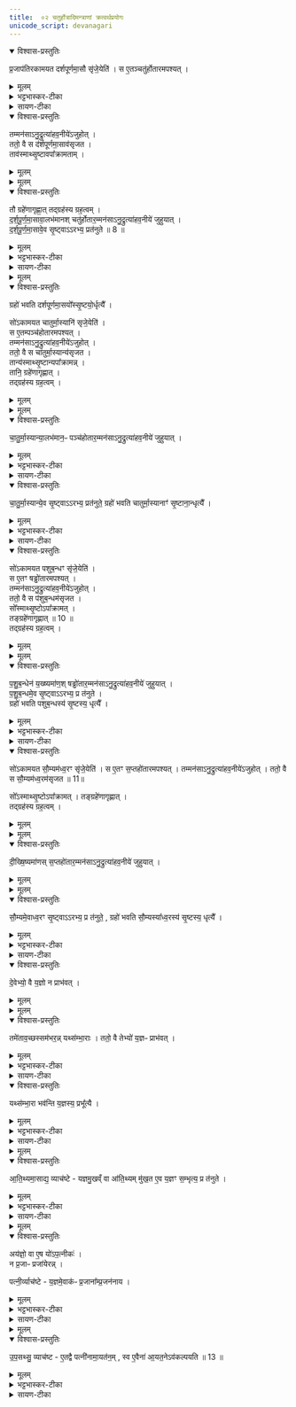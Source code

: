 ```yaml
---
title:  ०२ चतुर्होत्रादिमन्त्राणां क्रत्वर्थप्रयोगः
unicode_script: devanagari
---
```


<details open><summary>विश्वास-प्रस्तुतिः</summary>

प्र॒जाप॑तिरकामयत दर्शपूर्णमा॒सौ सृ॑जे॒येति॑ ।
स ए॒तञ्चतु॑र्होतारमपश्यत् ।
</details>

<details><summary>मूलम्</summary>

प्र॒जाप॑तिरकामयत दर्शपूर्णमा॒सौ सृ॑जे॒येति॑ ।
स ए॒तञ्चतु॑र्होतारमपश्यत् ।
</details>

<details><summary>भट्टभास्कर-टीका</summary>

1 प्रजापतिरित्यादि ॥ चतुर्होता 'पृथिवी होता' इत्यादिः । 'वाचस्पते वाचः' इति ग्रहः ।
</details>

<details><summary>सायण-टीका</summary>

प्रथमे दशहोतृमन्त्रस्य क्रत्वर्थपुरुषार्थप्रयोगद्वयं दर्शितम् । द्वितीये चतुर्होत्रादिमत्राणां ऋत्वर्थप्रयोगः प्रदर्श्यते । तत्राऽऽदौ चतुर्होतुः प्रयोगं विधत्ते -  

प्रजापतिरकामयत दर्शपूर्णमासौ सृजेयेति । स एतं चर्तुर्होतारमपश्यत् । 
तं मनसाऽनुद्रुत्या॑ऽऽहवनीयेऽजुहोत् । ततो वै स दर्शपूर्णमासाव॑सृजत । ताव॑स्मात्सृष्टावपाक्रामताम् । तौ ग्रहेणागृह्णात् । तद्ग्रहस्य ग्रहत्वम् । दर्शपू॒र्णमासावालभ॑मानः । चतुर्होतारं मन॑साऽनुद्रुत्याऽऽहवनीये जुहुयात् । दर्शपूर्णमासावेव सृष्ट्वाऽऽरभ्य प्रत॑नु॒ते (१) । ग्रहो भवति । दर्शपूर्णमासयोः सृष्ट्योर्धृत्यै, इति ।  

चतुर्होतृमन्त्र आरण्यकाण्डे समाम्नातः - "पृथिवी होता । द्यौरध्वर्युः । रुद्रोऽग्नीत् । बृहस्पतिरुपवक्ता" इति सोऽयं होतृभागः । तत्र पृथिव्यादयः 
प्रसिद्धाः । तथा होत्रादयश्च । उपवक्तृशब्देन समीपे स्थितत्वात्तत्कर्मानुजानानो ब्रह्मा विवक्षितः । ग्रहभागस्त्वेवमाम्नातः - “वाचस्पते वाचो वीर्येण । संभृततमेनाऽऽयक्ष्यसे । यजमानाय वार्यम् । आ सुवस्करस्मै । वाचस्पतिः सोमं पिबति । जजनदिन्द्रमिन्द्रियाय स्वाहा" इति । हे वाचस्पतेऽत्यन्तं संपादितेन मन्त्रात्मिकाया वाचः सामर्थ्येन त्वमासमन्ताद्यक्ष्यसे । अस्मै यजमानाय वार्यं वरणीयं सुवः स्वर्गमाकः समन्तात्कुरु । अयं वाचस्पतिरस्मदीयेषु यागेषु सोमं पिबति । इन्द्रं देवमिन्द्रियायेन्द्रियसमृद्ध्यर्थं जजनज्जनयन्प्रे(तु प्रे)रयत्वित्यर्थः । तदेतदुद्दिश्य जुहुधीति स्वकीया वागाह । होमकाले यथोक्तग्रहेण स्वाहाकारेण च युक्तश्चतुर्होतृमन्त्रः प्रयोक्तव्यः ।
</details>

<details open><summary>विश्वास-प्रस्तुतिः</summary>

तम्मन॑साऽनु॒द्रुत्या॑हव॒नीये॑ऽजुहोत् ।  
ततो॒ वै स द॑र्शपूर्णमा॒साव॑सृजत ।  
ताव॑स्माथ्सृ॒ष्टावपा᳚क्रामताम् ।  
</details>

<details><summary>मूलम्</summary>

तम्मन॑साऽनु॒द्रुत्या॑हव॒नीये॑ऽजुहोत् ।  
ततो॒ वै स द॑र्शपूर्णमा॒साव॑सृजत ।  
ताव॑स्माथ्सृ॒ष्टावपा᳚क्रामताम् ।  
</details>


<details><summary>मूलम्</summary>

तौ ग्रहे॑णागृह्णात् ।तद्ग्रह॑स्य ग्रह॒त्वम् ।

द॒र्श॒पू॒र्ण॒मा॒सावा॒लभ॑मानः ।
चतु॑र्होतार॒म्मन॑साऽनु॒द्रुत्या॑हव॒नीये॑ जुहुयात् ।
</details>

<details open><summary>विश्वास-प्रस्तुतिः</summary>

तौ ग्रहे॑णागृह्णा॒त् तद्ग्रह॑स्य ग्रह॒त्वम् ।  
द॒र्श॒पू॒र्ण॒मा॒सावा॒लभ॑मानश् चतु॑र्होतार॒म्मन॑साऽनु॒द्रुत्या॑हव॒नीये॑ जुहुयात् ।  
द॒र्श॒पू॒र्ण॒मा॒सावे॒व सृ॒ष्ट्वाऽऽरभ्य॒ प्रत॑नुते ॥ 8 ॥  
</details>

<details><summary>मूलम्</summary>

तौ ग्रहे॑णागृह्णा॒त् तद्ग्रह॑स्य ग्रह॒त्वम् ।  
द॒र्श॒पू॒र्ण॒मा॒सावा॒लभ॑मानश् चतु॑र्होतार॒म्मन॑साऽनु॒द्रुत्या॑हव॒नीये॑ जुहुयात् ।  
द॒र्श॒पू॒र्ण॒मा॒सावे॒व सृ॒ष्ट्वाऽऽरभ्य॒ प्रत॑नुते ॥ 8 ॥  
</details>

<details><summary>भट्टभास्कर-टीका</summary>

आलभमानः प्राप्नुवन् । आहवनीये होमो विशेषः । समानमन्यत्पूर्वेण ॥
</details>

<details><summary>सायण-टीका</summary>

आलभमान उपक्रममाणः । अन्यत्सर्वं दशहोतृमन्त्रवद्व्याख्येयम् । 
</details>

<details><summary>मूलम्</summary>

ग्रहो॑ भवति ।
द॒र्श॒पू॒र्ण॒मा॒सयो᳚स्सृ॒ष्टयो॒र्धृत्यै᳚ ।
</details>

<details open><summary>विश्वास-प्रस्तुतिः</summary>

ग्रहो॑ भवति दर्शपूर्णमा॒सयो᳚स्सृ॒ष्टयो॒र्धृत्यै᳚  ।    

सो॑ऽकामयत चातुर्मा॒स्यानि॑ सृजे॒येति॑ ।  
स ए॒तम्पञ्च॑होतारमपश्यत् ।  
तम्मन॑साऽनु॒द्रुत्या॑हव॒नीये॑ऽजुहोत् ।  
ततो॒ वै स चा॑तुर्मा॒स्यान्य॑सृजत ।  
तान्य॑स्माथ्सृ॒ष्टान्यपा᳚क्रामन्न् ।  
तानि॒ ग्रहे॑णागृह्णात् ।  
तद्ग्रह॑स्य ग्रह॒त्वम् ।
</details>

<details><summary>मूलम्</summary>

ग्रहो॑ भवति दर्शपूर्णमा॒सयो᳚स्सृ॒ष्टयो॒र्धृत्यै᳚  ।    

सो॑ऽकामयत चातुर्मा॒स्यानि॑ सृजे॒येति॑ ।  
स ए॒तम्पञ्च॑होतारमपश्यत् ।  
तम्मन॑साऽनु॒द्रुत्या॑हव॒नीये॑ऽजुहोत् ।  
ततो॒ वै स चा॑तुर्मा॒स्यान्य॑सृजत ।  
तान्य॑स्माथ्सृ॒ष्टान्यपा᳚क्रामन्न् ।  
तानि॒ ग्रहे॑णागृह्णात् ।  
तद्ग्रह॑स्य ग्रह॒त्वम् ।
</details>


<details><summary>मूलम्</summary>

चा॒तु॒र्मा॒स्यान्या॒लभ॑मानः ॥ 9 ॥  
पञ्च॑होतार॒म्मन॑साऽनु॒द्रुत्या॑हव॒नीये॑ जुहुयात् ।
चा॒तु॒र्मा॒स्यान्ये॒व सृ॒ष्ट्वाऽऽरभ्य॒ प्रत॑नुते ।
ग्रहो॑ भवति ।
चा॒तु॒र्मा॒स्यानाꣳ॑ सृ॒ष्टाना॒न्धृत्यै᳚ ।
</details>

<details open><summary>विश्वास-प्रस्तुतिः</summary>

चा॒तु॒र्मा॒स्यान्या॒लभ॑मान॒ᳶ पञ्च॑होतार॒म्मन॑साऽनु॒द्रुत्या॑हव॒नीये॑  जुहुयात् ।  
</details>

<details><summary>मूलम्</summary>

चा॒तु॒र्मा॒स्यान्या॒लभ॑मान॒ᳶ पञ्च॑होतार॒म्मन॑ऽनु॒द्रुत्या॑हव॒नीये॑  जुहुयात् ।  
</details>

<details><summary>भट्टभास्कर-टीका</summary>

2 पञ्चहोता ॥ 'अग्निर्होता' इत्यादिः । 'सोमस्सोमस्य'5 इत्यादिः ग्रहः ।
</details>

<details><summary>सायण-टीका</summary>

अथ पञ्चहोतुः प्रयोगं विधत्ते- 
सोऽकामयत चातुर्मास्यानि॑ सृजेयेति । स एतं पञ्च॑होतारमपश्यत् । तं मन॑साऽनुगुत्यांऽऽहवनीयेऽजुहोत् । ततो वै स चतुर्मास्यान्य॑सृजत । तान्य॑स्मात्सृष्टान्यर्पाक्रामन् । तानि ग्रहणाग्रह्णान् । तद्गह॑स्य ग्रहत्वम् । चातुर्मास्यान्याल॒ज॑मानः ( २ ) । पञ्च॑होतारं मनसाऽनुदृत्यऽऽहव॒नीये जुहुयात् । चातुर्मास्यान्येव सृष्ट्वाऽऽरभ्य प्रत॑नुते । ग्रहो भवति । चातुर्मास्याना सृष्टानां धृत्यै, इति ।   

पञ्चहोतृमन्त्र आरण्यकाण्ड एवमाम्नातः - " अग्निर्होता। अश्विनाऽध्वर्यू | स्वष्टाऽसीत् । मित्र उपवक्ता" इति । अग्न्यादयः प्रसिद्धाः । अध्वर्युः प्रतिप्रस्थाता चेत्यध्वर्युद्वित्वेन होतृपञ्चकं पूरणीयम् । तत्र ग्रहभाग एवमाम्नातः "सोमः सोमस्य पुरोगाः । शुक्रः शुक्रस्य पुरोगाः । श्रातास्त इन्द्रसोमाः । वातापेर्हवनश्रुतः स्वाहा" इति । योऽयं देवतात्मकः सोमः सोऽयं लतात्मकस्य सोमस्य यागदेशं प्रत्यागमने पुरतो गच्छति । शुक्रो भासको देवतादिप्रकाशको मन्त्रः शुक्रस्य गृह्यमाणतया भासमानस्य सोमस्य पुरतो गच्छति । आदौ मत्रं पठित्वा पश्चात्सोमा गृह्यन्ते । हे, इन्द्र त्वदर्थमेते सोमाः श्राताः पक्का आशिता वा । कीदृशस्य ते वातापेर्वायुवदाप्नोति सहसा गच्छतीति वातापिः । तस्य हवनमाह्वानं शृणोतीति हवनश्रुत्तस्यैतदर्थं जुहुधीति स्वकीया वागाह ।
</details>


<details open><summary>विश्वास-प्रस्तुतिः</summary>

चा॒तु॒र्मा॒स्यान्ये॒व सृ॒ष्ट्वाऽऽरभ्य॒ प्रत॑नुते॒ ग्रहो॑ भवति चातुर्मा॒स्यानाꣳ॑ सृ॒ष्टाना॒न्धृत्यै᳚ ।
</details>

<details><summary>मूलम्</summary>

चा॒तु॒र्मा॒स्यान्ये॒व सृ॒ष्ट्वाऽऽरभ्य॒ प्रत॑नुते॒ ग्रहो॑ भवति चातुर्मा॒स्यानाꣳ॑ सृ॒ष्टाना॒न्धृत्यै᳚ ।
</details>

<details><summary>भट्टभास्कर-टीका</summary>

चतुर्षु चतुर्षु मासेषु भवानि चातुर्मास्यानि, चातुर्मास्याख्यो यज्ञः 'तत्र भवः' इति ण्यः ॥
</details>

<details><summary>सायण-टीका</summary>

अत्र सर्वत्र दर्शपूर्णमासचातुर्मास्यादीनामुपक्रमणं तदभिमानिचेतनविषयं द्रष्टव्यम् | अन्यत्पूर्वत्रव्याख्येयम् । 
</details>

<details open><summary>विश्वास-प्रस्तुतिः</summary>

सो॑ऽकामयत पशुब॒न्धꣳ सृ॑जे॒येति॑ ।  
स ए॒तꣳ षड्ढो॑तारमपश्यत् ।  
तम्मन॑साऽनु॒द्रुत्या॑हव॒नीये॑ऽजुहोत् ।  
ततो॒ वै स प॑शुब॒न्धम॑सृजत ।  
सो᳚स्माथ्सृ॒ष्टोऽपा᳚क्रामत् ।  
तङ्ग्रहे॑णागृह्णात् ॥ 10 ॥    
तद्ग्रह॑स्य ग्रह॒त्वम् ।
</details>

<details><summary>मूलम्</summary>

सो॑ऽकामयत पशुब॒न्धꣳ सृ॑जे॒येति॑ ।  
स ए॒तꣳ षड्ढो॑तारमपश्यत् ।  
तम्मन॑साऽनु॒द्रुत्या॑हव॒नीये॑ऽजुहोत् ।  
ततो॒ वै स प॑शुब॒न्धम॑सृजत ।  
सो᳚स्माथ्सृ॒ष्टोऽपा᳚क्रामत् ।  
तङ्ग्रहे॑णागृह्णात् ॥ 10 ॥    
तद्ग्रह॑स्य ग्रह॒त्वम् ।
</details>


<details><summary>मूलम्</summary>

प॒शु॒ब॒न्धेन॑ य॒ख्ष्यमा॑णः ।
षड्ढो॑तार॒म्मन॑साऽनु॒द्रुत्या॑हव॒नीये॑ जुहुयात् ।
प॒शु॒ब॒न्धमे॒व सृ॒ष्ट्वाऽऽरभ्य॒ प्र त॑नुते ।
ग्रहो॑ भवति ।
प॒शु॒ब॒न्धस्य॑ सृ॒ष्टस्य॒ धृत्यै᳚ ।
</details>

<details open><summary>विश्वास-प्रस्तुतिः</summary>

प॒शु॒ब॒न्धेन॑ य॒ख्ष्यमा॑ण॒श् षड्ढो॑तार॒म्मन॑साऽनु॒द्रुत्या॑हव॒नीये॑ जुहुयात् ।  
प॒शु॒ब॒न्धमे॒व सृ॒ष्ट्वाऽऽरभ्य॒ प्र त॑नुते ।  
ग्रहो॑ भवति पशुब॒न्धस्य॑ सृ॒ष्टस्य॒ धृत्यै᳚ ।
</details>

<details><summary>मूलम्</summary>

प॒शु॒ब॒न्धेन॑ य॒ख्ष्यमा॑ण॒श् षड्ढो॑तार॒म्मन॑साऽनु॒द्रुत्या॑हव॒नीये॑ जुहुयात् ।  
प॒शु॒ब॒न्धमे॒व सृ॒ष्ट्वाऽऽरभ्य॒ प्र त॑नुते ।  
ग्रहो॑ भवति पशुब॒न्धस्य॑ सृ॒ष्टस्य॒ धृत्यै᳚ ।
</details>

<details><summary>भट्टभास्कर-टीका</summary>

3 पशुर्बध्यतेऽस्मिन्निति पशुबन्धः कर्म, अधिकरणे घङ् । थाथादिनोत्तरपदान्तोदात्तत्वम् । षण्ढोता 'सूर्यं ते चक्षुः' इति । वाचस्पतेऽच्छिद्रया'6 इति ग्रहः ॥
</details>



<details><summary>सायण-टीका</summary>

षड्ढोतृमत्रस्य प्रयोगं विधत्ते-  

सोऽकामयत पशुबन्धः सृजेयेति । स एतं 
षड्ढोतारमपश्यत् । तं मन॑साऽनुद्रुत्याऽऽहवनीये॑ऽजुहोत् । ततो॒ वै स पशुबन्धमसृजत । सोऽस्मात्सृष्टोऽपक्रामत् । तं ग्रहेणाग्रह्णात् 
( ३ ) । तद्ग्रहस्य ग्रहत्वम् । पशुबन्धेन॑ य॒क्ष्यमा॑णः । षड्ढोतारं मन॑सा॒ऽनु॒द्रुत्या॑ऽऽहव॒नीये जुहुयात् । पशुबन्धमेव सृष्ट्वाऽऽरभ्य प्रत॑नु॒ते । ग्रहों भवति । पशुबन्धस्य॑ सृष्टस्य॒ धृत्यै, इति ।  

षड्ढोतृमन्त्र आरण्यकाण्ड एवमाम्नातः - "सूर्यं ते चक्षुः । वातं प्राणः । द्यां पृष्टम् । अन्तरिक्षमात्मा । अङ्गैर्यज्ञम् । पृथिवी‍ं शरीरैः" इति । हे पशो योऽयं सूर्यः स च ते चक्षुः । यो वायुः स ते प्राणः । तथा च पशुविषयेऽध्रिगुप्रैषे समाम्नायते - "सूर्य चक्षुर्गमयतात् । वातं प्राणमन्ववसृजतात्" इति । सा द्यौस्ते पृष्ठभाग उपरिवर्तित्वसाम्यात् । यदिदमन्तरिक्षं ते त्वदीयो जीवात्मा मध्यवर्तित्वसाम्यात् । यानि हृदयादीन्यङ्गानि तैर्यज्ञं संपादयेति शेषः । यान्यन्यान्यस्थ्यादीनि शरीरगतानि तैः पृथिवीं प्रामुहीति शेषः । सूर्यं ते चक्षुरित्यादावपि त्वदीयं चक्षुः सूर्यं प्राप्नोत्विति वा योजनीयम् । होमनिष्पादकस्य पशोः षडङ्गानि चक्षुरादीन्यत्रोक्तानीत्यस्य मन्त्रस्य षड्ढोतृत्वम् । ग्रहभाग एवमाम्नातः - "वाचस्पतेऽच्छिद्रया वाचा । अच्छिद्रया जुह्वा । दिवि देवावृधं होत्रामेरयस्व स्वाहा" इति । हे वाचस्पतेऽच्छिद्रया वाचा स्वराक्षरपूर्णेन मत्रेणाच्छिद्रया जुह्वा घृतसंपूर्णया स्रुचा देवावृधं देवानां वर्धयित्रीं होत्रां होमक्रियां दिवि द्युलोक एरयस्व सर्वतः प्रेरय । एवमर्थमुद्दिश्य जुहुधीति स्वकीया वागाह । अन्यत्पूर्ववद्व्याख्येयम् ॥ 
</details>


<details open><summary>विश्वास-प्रस्तुतिः</summary>

सो॑ऽकामयत सौ॒म्यम॑ध्व॒रꣳ सृ॑जे॒येति॑ ।
स ए॒तꣳ स॒प्तहो॑तारमपश्यत् ।
तम्मन॑साऽनु॒द्रुत्या॑हव॒नीये॑ऽजुहोत् ।
ततो॒ वै स सौ॒म्यम॑ध्व॒रम॑सृजत ॥ 11॥

सो᳚ऽस्माथ्सृ॒ष्टोऽपा᳚क्रामत् ।
तङ्ग्रहे॑णागृह्णात् ।  
तद्ग्रह॑स्य ग्रह॒त्वम् ।  
</details>

<details><summary>मूलम्</summary>

सो॑ऽकामयत सौ॒म्यम॑ध्व॒रꣳ सृ॑जे॒येति॑ ।
स ए॒तꣳ स॒प्तहो॑तारमपश्यत् ।
तम्मन॑साऽनु॒द्रुत्या॑हव॒नीये॑ऽजुहोत् ।
ततो॒ वै स सौ॒म्यम॑ध्व॒रम॑सृजत ॥ 11॥

सो᳚ऽस्माथ्सृ॒ष्टोऽपा᳚क्रामत् ।
तङ्ग्रहे॑णागृह्णात् ।  
तद्ग्रह॑स्य ग्रह॒त्वम् ।  
</details>


<details><summary>मूलम्</summary>

दी॒ख्षि॒ष्यमा॑णः ।
स॒प्तहो॑तार॒म्मन॑साऽनु॒द्रुत्या॑हव॒नीये॑ जुहुयात् ।
</details>

<details open><summary>विश्वास-प्रस्तुतिः</summary>

दी॒ख्षि॒ष्यमा॑णस् स॒प्तहो॑तार॒म्मन॑साऽनु॒द्रुत्या॑हव॒नीये॑ जुहुयात् ।
</details>

<details><summary>मूलम्</summary>

दी॒ख्षि॒ष्यमा॑णस् स॒प्तहो॑तार॒म्मन॑साऽनु॒द्रुत्या॑हव॒नीये॑ जुहुयात् ।
</details>


<details><summary>मूलम्</summary>

सौ॒म्यमे॒वाध्व॒रꣳ सृ॒ष्ट्वाऽऽरभ्य॒ प्र त॑नुते ।
ग्रहो॑ भवति ।
सौ॒म्यस्या᳚ध्व॒रस्य॑ सृ॒ष्टस्य॒ धृत्यै᳚ ।
</details>

<details open><summary>विश्वास-प्रस्तुतिः</summary>

सौ॒म्यमे॒वाध्व॒रꣳ सृ॒ष्ट्वाऽऽरभ्य॒ प्र त॑नुते॒ , ग्रहो॑ भवति सौ॒म्यस्या᳚ध्व॒रस्य॑ सृ॒ष्टस्य॒ धृत्यै᳚ ।
</details>

<details><summary>मूलम्</summary>

सौ॒म्यमे॒वाध्व॒रꣳ सृ॒ष्ट्वाऽऽरभ्य॒ प्र त॑नुते॒ , ग्रहो॑ भवति सौ॒म्यस्या᳚ध्व॒रस्य॑ सृ॒ष्टस्य॒ धृत्यै᳚ ।
</details>

<details><summary>भट्टभास्कर-टीका</summary>

4 सप्तहोता 'महाहविर्होता' इति । 'वाचस्पते हृद्विधे नामन्'7 इति ग्रहः ॥
</details>

<details><summary>सायण-टीका</summary>

सप्तहोतृमन्त्रस्य प्रयोगं विधत्ते-  

सोऽकामयत सौम्यम॑ध्व॒रं सृजेयेति॑ । स ए॒तं स॒प्तहो॑तारमपश्यत् । तं मन॑साऽनुद्रुत्याऽऽहवनीयेऽजुहोत । ततो वै स सौम्यम॑ध्व॒रम॑सृजत (४) । सोऽस्मात्सृष्टोऽपाक्रामत् । तं ग्रहेणागृह्णात् । तद्ग्रहस्य ग्रहत्वम् । दीक्षिष्यमाणः । स॒प्तहो॑तारं मन॑साऽनु॒द्रुत्या॑ऽऽहव॒नीये जुहुयात् । सौम्यमेवाध्वर‍ं सृष्ट्वाऽऽरभ्य प्रत॑नु॒ते । ग्रहों 
भवति । सौम्य॒स्या॑ध्व॒रस्य॑ सृष्टस्य धृत्यै, इति ।  

न विद्यते ध्वरो हिंसा यस्याग्निष्टोमादेः सोऽयमध्वरः । न हि तदनुष्ठायिनः काचिद्धिंसाऽस्ति । तस्य स्वर्गकामस्यापि हेतुत्वात् । स च सोमद्रव्येण निष्पाद्यत्वात्सौम्यः । सप्तहोतृमन्त्रश्चाऽऽरण्यकाण्ड एवमाम्नातः -  
"महाहविर्होता । सत्यहविरध्वर्युः | अच्युतपाजा अग्नीत् । अच्युतमना उपवक्ता । अनाधृष्यश्श्चाप्रतिधृष्यश्च यज्ञस्याभिगरौ । अयास्य उद्गाता" इति । महाहविः सत्यहविरित्याद्या अयास्यान्ताः सप्तसंख्याका महर्षयस्तन्महर्षिस्वरूपा मन्त्रगता अत्रत्या होत्रादयो यज्ञस्य सोमयागस्याभिगरावभित उद्गातुः पुरस्तात्पश्चाच्च गृणीतः प्रस्तारप्रतिहारभागौ गायत इति प्रस्तोतृप्रतिहर्तारावभिगरौ । होताऽध्वर्युराग्नीधो ब्रह्मा प्रस्तोता प्रतिहर्तोद्गातेति सप्तसंख्याका होमनिष्पादका अत्रोक्ता इत्ययं मत्रः सप्तहोतेत्युच्यते । अस्य ग्रहभागस्त्वेवमाम्नातः -   

"वाचस्पते हृद्विधे नामन् । विधेम ते नाम । विधेस्त्वमस्माकं नाम । वाचस्पतिः सोममपात् । मा दैव्यस्तन्तुश्छेदि मा मनुष्यः । नमो दिवे । नमः पृथिव्यै स्वाहा" इति । हे वाचस्पते हे हृद्विधे हृदयस्य विधातः, चित्तप्रेरकेत्यर्थः । हे नामन्सर्वजनसंबन्धिप्रणामयुक्त ते तुभ्यं नाम नमनं प्रणतिं विधेम कुर्मः । त्वं चास्माकं नाम विधेर्देवानां मध्ये सम्यगिष्टवानिति प्रसिद्धं नामधेयं कुरु । अयं वाचस्पतिः सोममपात्पीतवान्दैव्यस्तन्तुर्मद्गृहे हविःस्वीकारार्थमागतो देवसंबन्धी संतानो मा च्छेदि कदाचिदपि विच्छिन्नो मा भूत् । तथा मम मनुष्यस्तन्तुर्ऋत्विक्प्रवाहोऽपि विच्छिन्नो मा भूत् । द्यावापृथिवीभ्यां नमोऽस्तु । 
तमिममर्थमुद्दिश्य जुहुधीति स्वकीया वागाह । तेनानेन ग्रहस्वाहाकारसहितेन सप्तहोत्रा दीक्षार्थी जुहुयात् । सोमयागस्य दीक्षादित्वेन तदारम्भार्थ एवायं होमः । दीक्षाद्यङ्गेष्वग्नीषोमीयपशोरन्तर्भावात्तस्य यद्यपि पृथगुपक्रमो नास्ति तथाऽपि निरूढपशुबन्धवायव्यादीनामनन्तर्भावात्तदर्थः पूर्वो मत्रहोमः । अन्यत्पूर्ववद्व्याख्येयम् । 
</details>


<details open><summary>विश्वास-प्रस्तुतिः</summary>

दे॒वेभ्यो॒ वै य॒ज्ञो न प्राभ॑वत् ।
</details>

<details><summary>मूलम्</summary>

दे॒वेभ्यो॒ वै य॒ज्ञो न प्राभ॑वत् ।
</details>


<details><summary>मूलम्</summary>

तमे॑ताव॒च्छस्सम॑भरन्न् ॥ 12 ॥  
यथ्स॑म्भा॒राः ।
ततो॒ वै तेभ्यो॑ य॒ज्ञᳶ प्राभ॑वत् ।
यथ्स॑म्भा॒रा भव॑न्ति ।
य॒ज्ञस्य॒ प्रभू᳚त्यै ।
</details>

<details open><summary>विश्वास-प्रस्तुतिः</summary>

तमे॑ताव॒च्छस्सम॑भर॒न्न्   यथ्स॑म्भा॒राः ।
ततो॒ वै तेभ्यो॑ य॒ज्ञᳶ प्राभ॑वत् ।
</details>

<details><summary>मूलम्</summary>

तमे॑ताव॒च्छस्सम॑भर॒न्न्   यथ्स॑म्भा॒राः ।
ततो॒ वै तेभ्यो॑ य॒ज्ञᳶ प्राभ॑वत् ।
</details>

<details><summary>भट्टभास्कर-टीका</summary>

5 देवेभ्यो वा इत्यादि ॥ न प्राभवत् न पर्याप्तोऽभवत् ।
</details>

<details><summary>सायण-टीका</summary>

तदेवं चतुर्होत्रादिचतुष्टयस्य क्रत्वर्थः प्रयोग उक्तः । अथ संभारयजु- मंत्राणां क्रत्वर्थप्रयोगं विधत्ते-  

देवेभ्यो वै यज्ञो न प्राभ॑वत् । तमे॑तावच्छः समभरन् ( ५ ) । यत्स॑भराः । ततो वै तेभ्यो यज्ञः प्राभ॑वत् । यत्संभारा भव॑न्ति । यज्ञस्य प्रभूत्यै, इति ।   

योऽयमग्निष्टोमादिर्यज्ञः स देवेभ्यः पर्याप्तो नाभूत् । तत्साधनेषु वैकल्यसंभवात् । 
</details>


<details open><summary>विश्वास-प्रस्तुतिः</summary>

यथ्स॑म्भा॒रा भव॑न्ति  य॒ज्ञस्य॒ प्रभू᳚त्यै ।
</details>

<details><summary>मूलम्</summary>

यथ्स॑म्भा॒रा भव॑न्ति  य॒ज्ञस्य॒ प्रभू᳚त्यै ।
</details>

<details><summary>भट्टभास्कर-टीका</summary>

अथ तं यज्ञं देवा एतावच्छः एतावत्प्रमाणैरवयवैः यावत्प्रमाणास्संभाराः संभारयजूंषि 'अग्निर्यजुर्भिः' इत्यादीनि एतावच्छः समभरन् 'यत्तदेतेभ्यः परिमाणे वतृप्' । 'बहुगणवतुडति' इति संख्यातात् 'संख्यैकवचनाच्च' इति शम् ॥
</details>

<details><summary>सायण-टीका</summary>

तदा देवास्तं यज्ञं संभाराः संभारयजुराख्या मत्रा यावन्तः सन्ति तावद्भिः समभरन्संपूर्तिर्यथा भवति तथा पोषितवन्तः । ततस्तेभ्यो देवेभ्यः स यज्ञः पर्याप्तोऽभवत् । संभारयजूंषि चाऽऽरण्यकाण्ड एवमाम्नातानि - “अग्निर्यजुभिः । सविता स्तोमैः । इन्द्र उक्थामदैः । मित्रावरुणावाशिषा | अङ्गिरसोऽधिष्णियैरग्निभिः । मरुतः सदोहविर्धानाभ्याम् । आपः प्रोक्षणीभिः । ओषधयो बर्हिषा । अदितिर्वेद्या । सोमो दीक्षया । त्वष्टेध्मेन । विष्णुर्यज्ञेन । वसव आज्येन । आदित्या दक्षिणाभिः । विश्वे देवा ऊर्जा । पूषा स्वगाकारेण । बृहस्पतिः पुरोधया । प्रजापतिरुद्गीथेन । अन्तरिक्षं पवित्रेण । वायुः पात्रैः । अह‍ं श्रद्धया" इति । अत्राग्निसवित्रादयो देवा यजुस्तोमादीनि यज्ञे संभरणीयान्यङ्गानि । एते देवास्तैः संभरणीयैः सहास्मिन्कर्मण्यागच्छन्त्विति वाक्यार्थः । उक्थामदशब्दः शस्त्रवाची । यज्ञशब्दो हविष्प्रक्षेपवाची । स्वगाकारः शंयुवाकमत्रः । पुरोधा ग्रहणकाले पठनीया पुरोरुक् । पवित्रशब्दो दशापवित्रवाची । अहं यजमानः श्रद्धया सहाऽऽगच्छामि । त एते संभारमन्त्राः प्रयोक्तव्याः । तेन यज्ञस्य प्रभूतिः पर्याप्तिर्भवति । 
</details>


<details><summary>मूलम्</summary>

आ॒ति॒थ्यमा॒साद्य॒ व्याच॑ष्टे ।  
य॒ज्ञ॒मु॒खव्ँ वा आ॑ति॒थ्यम् ।  
मु॒ख॒त ए॒व य॒ज्ञꣳ स॒म्भृत्य॒ प्र त॑नुते ।
</details>

<details open><summary>विश्वास-प्रस्तुतिः</summary>

आ॒ति॒थ्यमा॒साद्य॒ व्याच॑ष्टे - यज्ञमु॒खव्ँ वा आ॑ति॒थ्यम् मु॑ख॒त ए॒व य॒ज्ञꣳ स॒म्भृत्य॒ प्र त॑नुते ।
</details>

<details><summary>मूलम्</summary>

आ॒ति॒थ्यमा॒साद्य॒ व्याच॑ष्टे - यज्ञमु॒खव्ँ वा आ॑ति॒थ्यम् मु॑ख॒त ए॒व य॒ज्ञꣳ स॒म्भृत्य॒ प्र त॑नुते ।
</details>

<details><summary>भट्टभास्कर-टीका</summary>

6 आतिथ्यमित्यादि ॥ अतिथय इदं आतिथ्यं 'अतिथेर्ण्यः' आतिथ्यं द्रव्यमासाद्य अन्तर्वेद्यानीय संभारयजूंषि व्याचष्टे ॥
</details>

<details><summary>सायण-टीका</summary>

सामान्यतो यज्ञसंबन्धेन विहितानां संभारयजुषां पुनः स्थानविशेषं विधत्ते -   

आतिथ्यमासाद्य व्याचष्टे । यज्ञमुखं वा आतिथ्यम् । मुखत एव यज्ञः संसृत्य प्रत॑नुते, इति ।  

आतिथ्येष्टौ "अग्नेरातिथ्यमसि" इत्यादिभिर्मन्त्रैनिरुप्तं यद्धविस्तदेतद्वेदिमध्य आसाद्य पूर्वोक्तान्यग्निर्यजुर्भिरित्यादीनि संभारयजूंषि पठनीयानि । आतिथ्यहविषोऽनुष्ठास्यमानस्य सोमयज्ञमुखत्वान्मुखत एव संपूर्णावयवयज्ञं संपाद्य विस्तारयति । 
</details>


<details><summary>मूलम्</summary>

अय॑ज्ञो॒ वा ए॒षः ।
यो॑ऽप॒त्नीकः॑ ।
न प्र॒जाᳶ प्रजा॑येरन्न् ।

पत्नी॒र्व्याच॑ष्टे ।
य॒ज्ञमे॒वाकः॑ ।
प्र॒जाना᳚म्प्र॒जन॑नाय ।
</details>

<details open><summary>विश्वास-प्रस्तुतिः</summary>

अय॑ज्ञो॒ वा ए॒ष यो॑ऽप॒त्नीकः॑ ।   
न प्र॒जाᳶ प्रजा॑येरन्न् ।  

पत्नी॒र्व्याच॑ष्टे - य॒ज्ञमे॒वाक॑ᳶ  प्र॒जाना᳚म्प्र॒जन॑नाय ।
</details>

<details><summary>मूलम्</summary>

अय॑ज्ञो॒ वा ए॒ष यो॑ऽप॒त्नीकः॑ ।   
न प्र॒जाᳶ प्रजा॑येरन्न् ।  

पत्नी॒र्व्याच॑ष्टे - य॒ज्ञमे॒वाक॑ᳶ  प्र॒जाना᳚म्प्र॒जन॑नाय ।
</details>

<details><summary>भट्टभास्कर-टीका</summary>

7 अयज्ञो वा इत्यादि ॥ पत्नीः 'सेनेन्द्रस्य' इत्याद्याः पत्नीर्व्याचष्टे । सपत्नकित्वाद्यज्ञमेव करोति, स च प्रजानां प्रजननाय भवति ॥
</details>

<details><summary>सायण-टीका</summary>

अथ देवपत्न्याख्यान्मत्रान्क्रत्वर्थतया विधत्ते-  

अयज्ञो वा एषः । योऽपत्नीकः । न 
प्रजाः प्रजायेरन् । पत्नीव्र्व्याचष्टे । यज्ञमेवाकः । प्रजानां प्रजननाय, इति ।  

यो देवपत्नीमन्त्ररहितः स तावद्यज्ञ एव न भवति कुतस्तस्य फलपर्यन्तता । तस्मात्तादृशानुष्ठाने प्रजा नोत्पद्येरन् । अतस्तत्परिहाराय देवपत्नीमन्त्रान्विस्पष्टं पठेत् । ते च मन्त्रा आरण्यकाण्ड एवमाम्नायन्ते – “सेनेन्द्रस्य । धेना बृहस्पतेः । पथ्या पूष्णः । वाग्वायोः । दीक्षा सोमस्य । पृथिव्यग्नेः । वसूनां गायत्री | रुद्राणां त्रिष्टुक् | आदित्यानां जगती । विष्णोरनुष्टुक् । वरुणस्य विराट् । यज्ञस्य पङ्क्तिः । प्रजापतेरनुमतिः । मित्रस्य श्रद्धा । सवितुः प्रसूतिः । सूर्यस्य मरीचिः । चन्द्रममो रोहिणी । ऋषीणामरुन्धती । पर्जन्यस्य विद्युत् | चतस्रो दिशः । चतस्रोऽवान्तरदिशः । अहश्च रात्रिश्च । कृषिश्च वृष्टिश्च । त्विषिश्चापचितिश्च । आपश्चौषधयश्च । ऊर्क्च सूनृता च देवानां पत्नयः" इति देवता इन्द्रादयः पतयः । सेनादयः पत्न्यः । दिग्विदिगादयोऽपि केषांचिद्देवानां पत्न्यः । एताः सर्वा आगत्य यज्ञमविकलं कुर्वन्त्विति वाक्यार्थः । एतेषां देवपत्नीमन्त्राणां पाटेन वैकल्यकृतमयज्ञत्वं परिहृत्य संपूर्णमेव यज्ञं करोति । तत्र पत्नीसंबन्धात्प्रजानामुत्पत्तिर्भवति । 
</details>


<details><summary>मूलम्</summary>

उ॒प॒सथ्सु॒ व्याच॑ष्टे ।
ए॒तद्वै पत्नी॑नामा॒यत॑नम् ।
स्व ए॒वैना॑ आ॒यत॒नेऽव॑कल्पयति ॥ 13 ॥  
</details>

<details open><summary>विश्वास-प्रस्तुतिः</summary>

उ॒प॒सथ्सु॒ व्याच॑ष्ट - ए॒तद्वै पत्नी॑नामा॒यत॑न॒म् , स्व ए॒वैना॑ आ॒यत॒नेऽव॑कल्पयति ॥ 13 ॥  
</details>

<details><summary>मूलम्</summary>

उ॒प॒सथ्सु॒ व्याच॑ष्ट - ए॒तद्वै पत्नी॑नामा॒यत॑न॒म् , स्व ए॒वैना॑ आ॒यत॒नेऽव॑कल्पयति ॥ 13 ॥  
</details>

<details><summary>भट्टभास्कर-टीका</summary>

8 उपसत्स्वित्यादि ॥ उपसन्तु देवपत्नीर्व्याचष्टे, एतत् पत्नीनां स्थानं, यदुपसदनस्य उपशयनस्थानीयस्य स्थानम् । तस्मात् स्वस्मिन्नायतने एता अवकॢप्ता भवन्ति ॥

इति तैत्तिरीयब्राह्मणे द्वितीयाष्टके द्वितीयप्रपाठके द्वितीयोऽनुवाकः ॥  

</details>

<details><summary>सायण-टीका</summary>

देवपत्नीनां सामान्येन यज्ञसंवन्धं विधाय स्थानविशेषमभिधत्ते -  

उपसत्सु व्याचष्टे । एतद्वे पत्नींनामायत॑नम् । स्व एवैनां आयतनेऽवकल्पयति (६), इति ॥  

तनुत आलभमानोऽगृह्णादसृजताभरञ्जायेरन्पट् च ॥  


इति कृष्णयजुर्वेदीयतैत्तिरीयब्राह्मणे द्वितीयाष्टके द्वितीयाध्याये द्वितीयोऽनुवाकः ॥ २ ॥ 
</details>
